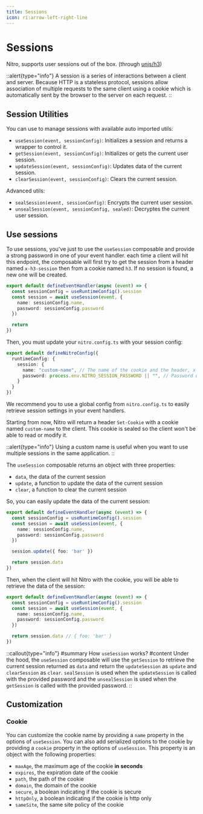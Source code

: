 ```yaml
---
title: Sessions
icon: ri:arrow-left-right-line
---
```


# Sessions

Nitro, supports user sessions out of the box. (through [unjs/h3](https://github.com/h3))

::alert{type="info"}
A session is a series of interactions between a client and server. Because HTTP is a stateless protocol, sessions allow association of multiple requests to the same client using a cookie which is automatically sent by the browser to the server on each request.
::

## Session Utilities

You can use to manage sessions with available auto imported utils:

- `useSession(event, sessionConfig)`: Initializes a session and returns a wrapper to control it.
- `getSession(event, sessionConfig)`: Initializes or gets the current user session.
- `updateSession(event, sessionConfig)`:  Updates data of the current session.
- `clearSession(event, sessionConfig)`: Clears the current session.

Advanced utils:

- `sealSession(event, sessionConfig)`: Encrypts the current user session.
- `unsealSession(event, sessionConfig, sealed)`: Decryptes the current user session.


## Use sessions

To use sessions, you've just to use the `useSession` composable and provide a strong password in one of your event handler. each time a client will hit this endpoint, the composable will first try to get the session from a header named `x-h3-session` then from a cookie named `h3`. If no session is found, a new one will be created.

```ts [routes/index.ts]
export default defineEventHandler(async (event) => {
  const sessionConfig = useRuntimeConfig().session
  const session = await useSession(event, {
    name: sessionConfig.name,
    password: sessionConfig.password
  })

  return
})
```

Then, you must update your `nitro.config.ts` with your session config:

```ts [nitro.config.ts]
export default defineNitroConfig({
  runtimeConfig: {
    session: {
      name: "custom-name", // The name of the cookie and the header, x-<name>-session, used to retrieve the session
      password: process.env.NITRO_SESSION_PASSWORD || "", // Password used to seal the session
    }
  }
})
```

We recommend you to use a global config from `nitro.config.ts` to easily retrieve session settings in your event handlers.

Starting from now, Nitro will return a header `Set-Cookie` with a cookie named `custom-name` to the client. This cookie is sealed so the client won't be able to read or modify it.

::alert{type="info"}
Using a custom name is useful when you want to use multiple sessions in the same application.
::

The `useSession` composable returns an object with three properties:

- `data`, the data of the current session
- `update`, a function to update the data of the current session
- `clear`, a function to clear the current session

So, you can easily update the data of the current session:

```ts [routes/index.ts]
export default defineEventHandler(async (event) => {
  const sessionConfig = useRuntimeConfig().session
  const session = await useSession(event, {
    name: sessionConfig.name,
    password: sessionConfig.password
  })

  session.update({ foo: 'bar' })

  return session.data
})
```

Then, when the client will hit Nitro with the cookie, you will be able to retrieve the data of the session:

```ts [routes/data.ts]
export default defineEventHandler(async (event) => {
  const sessionConfig = useRuntimeConfig().session
  const session = await useSession(event, {
    name: sessionConfig.name,
    password: sessionConfig.password
  })

  return session.data // { foo: 'bar' }
})
```

::callout{type="info"}
#summary
How `useSession` works?
#content
Under the hood, the `useSession` composable will use the `getSession` to retrieve the current session returned as `data` and return the `updateSession` as `update` and `clearSession` as `clear`. `sealSession` is used when the `updateSession` is called with the provided password and the `unsealSession` is used when the `getSession` is called with the provided password.
::

## Customization

### Cookie

You can customize the cookie name by providing a `name` property in the options of `useSession`. You can also add serialized options to the cookie by providing a `cookie` property in the options of `useSession`. This property is an object with the following properties:

- `maxAge`, the maximum age of the cookie **in seconds**
- `expires`, the expiration date of the cookie
- `path`, the path of the cookie
- `domain`, the domain of the cookie
- `secure`, a boolean indicating if the cookie is secure
- `httpOnly`, a boolean indicating if the cookie is http only
- `sameSite`, the same site policy of the cookie

<!-- TODO: we could add more informations about the crypto and seal options but I dont' know if it's relevant here. -->
